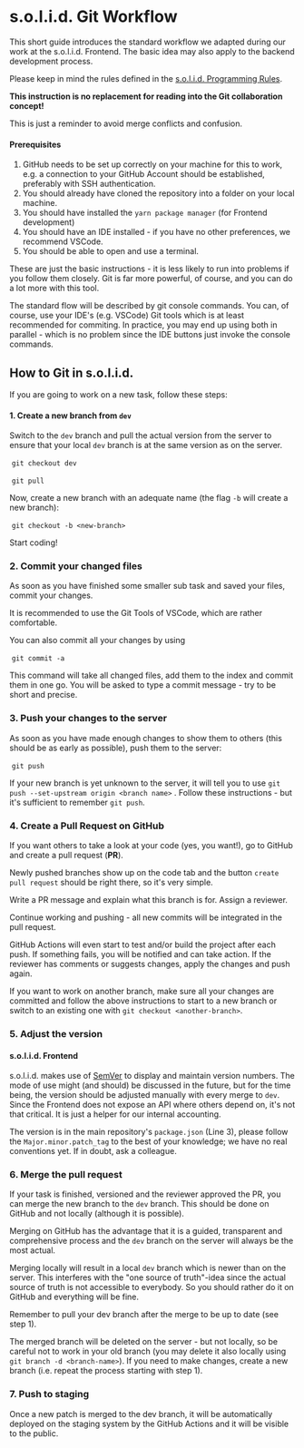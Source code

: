 # s.o.l.i.d. Git Workflow

This short guide introduces the standard workflow we adapted during our work at the s.o.l.i.d. Frontend. The basic idea may also apply to the backend development process.

Please keep in mind the rules defined in the [s.o.l.i.d. Programming Rules](solid-coding-rules.md).

**This instruction is no replacement for reading into the Git collaboration concept!** 

This is just a reminder to avoid merge conflicts and confusion.

#### Prerequisites

1. GitHub needs to be set up correctly on your machine for this to work, e.g. a connection to your GitHub Account should be established, preferably with SSH authentication.
2. You should already have cloned the repository into a folder on your local machine. 
3. You should have installed the `yarn package manager` (for Frontend development)
4. You should have an IDE installed - if you have no other preferences, we recommend VSCode.
5. You should be able to open and use a terminal.

These are just the basic instructions - it is less likely to run into problems if you follow them closely. Git is far more powerful, of course, and you can do a lot more with this tool.

The standard flow will be described by git console commands. You can, of course, use your IDE's (e.g. VSCode) Git tools which is at least recommended for commiting. In practice, you may end up using both in parallel - which is no problem since the IDE buttons just invoke the console commands.

## How to Git in s.o.l.i.d.

If you are going to work on a new task, follow these steps:

#### 1. Create a new branch from `dev`

Switch to the `dev` branch and pull the actual version from the server to ensure that your local `dev` branch is at the same version as on the server.

​	```git checkout dev```

​	```git pull```

Now, create a new branch with an adequate name (the flag `-b` will create a new branch):

​	```git checkout -b <new-branch>```

Start coding! 

### 2. Commit your changed files

As soon as you have finished some smaller sub task and saved your files, commit your changes.

It is recommended to use the Git Tools of VSCode, which are rather comfortable.

You can also commit all your changes by using

​	```git commit -a ```

This command will take all changed files, add them to the index and commit them in one go. You will be asked to type a commit message - try to be short and precise.

### 3. Push your changes to the server

As soon as you have made enough changes to show them to others (this should be as early as possible), push them to the server:

​	`git push`

If your new branch is yet unknown to the server, it will tell you to use `git push --set-upstream origin <branch name>` . Follow these instructions - but it's sufficient to remember `git push`.

### 4. Create a Pull Request on GitHub

If you want others to take a look at your code (yes, you want!), go to GitHub and create a pull request (**PR**). 

Newly pushed branches show up on the code tab and the button `create pull request` should be right there, so it's very simple.

Write a PR message and explain what this branch is for. Assign a reviewer.

Continue working and pushing - all new commits will be integrated in the pull request. 

GitHub Actions will even start to test and/or build the project after each push. If something fails, you will be notified and can take action. If the reviewer has comments or suggests changes, apply the changes and push again.

If you want to work on another branch, make sure all your changes are committed and follow the above instructions to start to a new branch or switch to an existing one with `git checkout <another-branch>`.

### 5. Adjust the version

#### s.o.l.i.d. Frontend

s.o.l.i.d. makes use of [SemVer](https://semver.org/) to display and maintain version numbers. The mode of use might (and should) be discussed in the future, but for the time being, the version should be adjusted manually with every merge to `dev`. Since the Frontend does not expose an API where others depend on, it's not that critical. It is just a helper for our internal accounting.

The version is in the main repository's `package.json` (Line 3), please follow the `Major.minor.patch_tag` to the best of your knowledge; we have no real conventions yet. If in doubt, ask a colleague.

### 6. Merge the pull request

If your task is finished, versioned and the reviewer approved the PR, you can merge the new branch to the `dev` branch. This should be done on GitHub and not locally (although it is possible). 

Merging on GitHub has the advantage that it is a guided, transparent and comprehensive process and the `dev` branch on the server will always be the most actual.

Merging locally will result in a local `dev` branch which is newer than on the server. This interferes with the "one source of truth"-idea since the actual source of truth is not accessible to everybody. So you should rather do it on GitHub and everything will be fine.

Remember to pull your dev branch after the merge to be up to date (see step 1).

The merged branch will be deleted on the server - but not locally, so be careful not to work in your old branch (you may delete it also locally using `git branch -d <branch-name>`). If you need to make changes, create a new branch (i.e. repeat the process starting with step 1).

### 7. Push to staging

Once a new patch is merged to the dev branch, it will be automatically deployed on the staging system by the GitHub Actions and it will be visible to the public.



